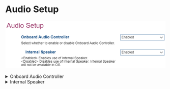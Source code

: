 # Audio Setup #

![](./img/thinkcenter_audio_setup.png)

<details><summary>Onboard Audio Controller</summary>

One of 2 possible options for the onboard audio controller:

1.  **Enabled** - enables onboard audio controller. Default.
2.  Disabled - disables onboard audio controller.

<!-- TODO: add WMI -->

</details>

<details><summary>Internal Speaker</summary>

One of 2 possible options for the internal speaker:

1.  **Enabled** - enables the internal speaker. Default.
2.  Disabled - disables the internal speaker.

<!-- TODO: add WMI -->

<!-- MODEL: NOT M90q -->

</details>
